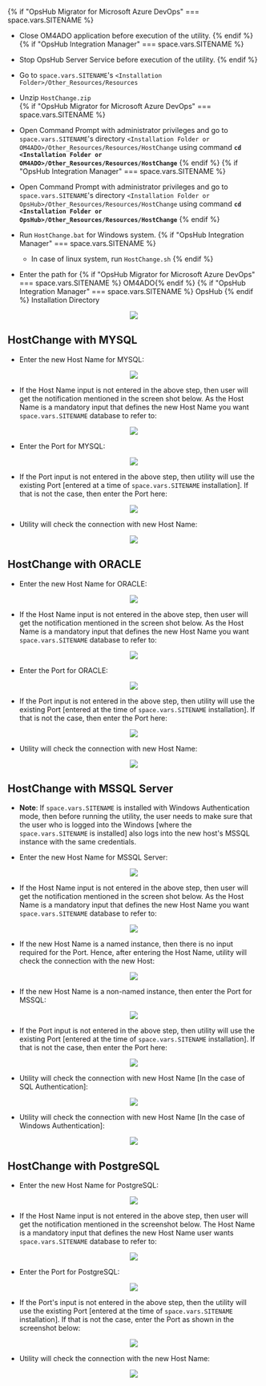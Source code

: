 {% if "OpsHub Migrator for Microsoft Azure DevOps" === space.vars.SITENAME %}  
* Close OM4ADO application before execution of the utility.
{% endif %}
{% if "OpsHub Integration Manager" === space.vars.SITENAME %}
* Stop OpsHub Server Service before execution of the utility.
{% endif %}
* Go to <code class="expression">space.vars.SITENAME</code>'s `<Installation Folder>/Other_Resources/Resources` 
* Unzip `HostChange.zip`  
{% if "OpsHub Migrator for Microsoft Azure DevOps" === space.vars.SITENAME %}  
* Open Command Prompt with administrator privileges and go to <code class="expression">space.vars.SITENAME</code>'s directory `<Installation Folder or OM4ADO>/Other_Resources/Resources/HostChange` using command  **`cd <Installation Folder or OM4ADO>/Other_Resources/Resources/HostChange`**
{% endif %}
{% if "OpsHub Integration Manager" === space.vars.SITENAME %}
* Open Command Prompt with administrator privileges and go to <code class="expression">space.vars.SITENAME</code>'s directory `<Installation Folder or OpsHub>/Other_Resources/Resources/HostChange` using command  **`cd <Installation Folder or OpsHub>/Other_Resources/Resources/HostChange`**
{% endif %}  
* Run `HostChange.bat` for Windows system. 
{% if "OpsHub Integration Manager" === space.vars.SITENAME %}  
  * In case of linux system, run `HostChange.sh` 
{% endif %}

* Enter the path for {% if "OpsHub Migrator for Microsoft Azure DevOps" === space.vars.SITENAME %} OM4ADO{% endif %} {% if "OpsHub Integration Manager" === space.vars.SITENAME %} OpsHub {% endif %} Installation Directory

<p align="center">
  <img src="../../assets/initial.png">
</p>

## HostChange with MYSQL

* Enter the new Host Name for MYSQL: 

<p align="center">
  <img src="../../assets/Mysql1.png">
</p>

* If the Host Name input is not entered in the above step, then user will get the notification mentioned in the screen shot below. As the Host Name is a mandatory input that defines the new Host Name you want <code class="expression">space.vars.SITENAME</code> database to refer to: 

<p align="center">
  <img src="../../assets/Mysql2.png">
</p>

* Enter the Port for MYSQL:

<p align="center">
  <img src="../../assets/Mysql3.png">
</p>

* If the Port input is not entered in the above step, then utility will use the existing Port [entered at a time of <code class="expression">space.vars.SITENAME</code> installation]. If that is not the case, then enter the Port here:

<p align="center">
  <img src="../../assets/Mysql4.png">
</p>

* Utility will check the connection with new Host Name: 

<p align="center">
  <img src="../../assets/Mysql5.png">
</p>

## HostChange with ORACLE

* Enter the new Host Name for ORACLE:

<p align="center">
  <img src="../../assets/Oracle21.png">
</p>

* If the Host Name input is not entered in the above step, then user will get the notification mentioned in the screen shot below. As the Host Name is a mandatory input that defines the new Host Name you want <code class="expression">space.vars.SITENAME</code> database to refer to:  

<p align="center">
  <img src="../../assets/Oracle22.png">
</p>

* Enter the Port for ORACLE:

<p align="center">
  <img src="../../assets/Oracle33.png">
</p>

* If the Port input is not entered in the above step, then utility will use the existing Port [entered at the time of <code class="expression">space.vars.SITENAME</code> installation]. If that is not the case, then enter the Port here:

<p align="center">
  <img src="../../assets/Oracle44.png">
</p>

* Utility will check the connection with new Host Name:   

<p align="center">
  <img src="../../assets/Oracle55.png">
</p>

## HostChange with MSSQL Server

* **Note**: If <code class="expression">space.vars.SITENAME</code> is installed with Windows Authentication mode, then before running the utility, the user needs to make sure that the user who is logged into the Windows [where the <code class="expression">space.vars.SITENAME</code> is installed] also logs into the new host's MSSQL instance with the same credentials.

* Enter the new Host Name for MSSQL Server: 

<p align="center">
  <img src="../../assets/MssqlSer1.png">
</p>

* If the Host Name input is not entered in the above step, then user will get the notification mentioned in the screen shot below. As the Host Name is a mandatory input that defines the new Host Name you want <code class="expression">space.vars.SITENAME</code> database to refer to: 

<p align="center">
  <img src="../../assets/MssqlSer2.png">
</p>

* If the new Host Name is a named instance, then there is no input required for the Port. Hence, after entering the Host Name, utility will check the connection with the new Host:

<p align="center">
  <img src="../../assets/MssqlSer3.png">
</p>

* If the new Host Name is a non-named instance, then enter the Port for MSSQL:

<p align="center">
  <img src="../../assets/MssqlSer4.png">
</p>

* If the Port input is not entered in the above step, then utility will use the existing Port [entered at the time of <code class="expression">space.vars.SITENAME</code> installation]. If that is not the case, then enter the Port here:

<p align="center">
  <img src="../../assets/MssqlSer5.png">
</p>

* Utility will check the connection with new Host Name [In the case of SQL Authentication]:

<p align="center">
  <img src="../../assets/MssqlSer6.png">
</p>

* Utility will check the connection with new Host Name [In the case of Windows Authentication]:

<p align="center">
  <img src="../../assets/MssqlSer7.png">
</p>

## HostChange with PostgreSQL

* Enter the new Host Name for PostgreSQL:

<p align="center">
  <img src="../assets/postgresql1.png">
</p>

* If the Host Name input is not entered in the above step, then user will get the notification mentioned in the screenshot below. The Host Name is a mandatory input that defines the new Host Name user wants <code class="expression">space.vars.SITENAME</code> database to refer to:

<p align="center">
  <img src="../assets/postgresql2.png">
</p>

* Enter the Port for PostgreSQL:

<p align="center">
  <img src="../assets/postgresql3.png">
</p>

* If the Port's input is not entered in the above step, then the utility will use the existing Port [entered at the time of <code class="expression">space.vars.SITENAME</code> installation]. If that is not the case, enter the Port as shown in the screenshot below:

<p align="center">
  <img src="../assets/postgresql4.png">
</p>

* Utility will check the connection with the new Host Name:

<p align="center">
  <img src="../assets/postgresql5.png">
</p>




